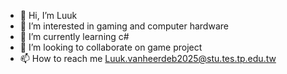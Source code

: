 - 👋 Hi, I’m Luuk
- 👀 I’m interested in gaming and computer hardware
- 🌱 I’m currently learning c#
- 💞️ I’m looking to collaborate on game project
- 📫 How to reach me Luuk.vanheerdeb2025@stu.tes.tp.edu.tw
